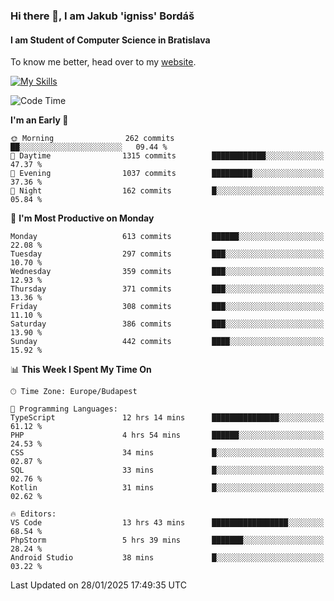 ### Hi there 👋, I am Jakub 'igniss' Bordáš

#### I am Student of Computer Science in Bratislava
To know me better, head over to my [website](https://bordas.sk).

[![My Skills](https://skillicons.dev/icons?i=js,typescript,html,css,figma,svelte,vue,next,postgresql,nest,express,nodejs)](https://bordas.sk)


<!--START_SECTION:waka-->
![Code Time](http://img.shields.io/badge/Code%20Time-1%2C663%20hrs%2045%20mins-blue)

**I'm an Early 🐤** 

```text
🌞 Morning                262 commits         ██░░░░░░░░░░░░░░░░░░░░░░░   09.44 % 
🌆 Daytime                1315 commits        ████████████░░░░░░░░░░░░░   47.37 % 
🌃 Evening                1037 commits        █████████░░░░░░░░░░░░░░░░   37.36 % 
🌙 Night                  162 commits         █░░░░░░░░░░░░░░░░░░░░░░░░   05.84 % 
```
📅 **I'm Most Productive on Monday** 

```text
Monday                   613 commits         ██████░░░░░░░░░░░░░░░░░░░   22.08 % 
Tuesday                  297 commits         ███░░░░░░░░░░░░░░░░░░░░░░   10.70 % 
Wednesday                359 commits         ███░░░░░░░░░░░░░░░░░░░░░░   12.93 % 
Thursday                 371 commits         ███░░░░░░░░░░░░░░░░░░░░░░   13.36 % 
Friday                   308 commits         ███░░░░░░░░░░░░░░░░░░░░░░   11.10 % 
Saturday                 386 commits         ███░░░░░░░░░░░░░░░░░░░░░░   13.90 % 
Sunday                   442 commits         ████░░░░░░░░░░░░░░░░░░░░░   15.92 % 
```


📊 **This Week I Spent My Time On** 

```text
🕑︎ Time Zone: Europe/Budapest

💬 Programming Languages: 
TypeScript               12 hrs 14 mins      ███████████████░░░░░░░░░░   61.12 % 
PHP                      4 hrs 54 mins       ██████░░░░░░░░░░░░░░░░░░░   24.53 % 
CSS                      34 mins             █░░░░░░░░░░░░░░░░░░░░░░░░   02.87 % 
SQL                      33 mins             █░░░░░░░░░░░░░░░░░░░░░░░░   02.76 % 
Kotlin                   31 mins             █░░░░░░░░░░░░░░░░░░░░░░░░   02.62 % 

🔥 Editors: 
VS Code                  13 hrs 43 mins      █████████████████░░░░░░░░   68.54 % 
PhpStorm                 5 hrs 39 mins       ███████░░░░░░░░░░░░░░░░░░   28.24 % 
Android Studio           38 mins             █░░░░░░░░░░░░░░░░░░░░░░░░   03.22 % 
```


 Last Updated on 28/01/2025 17:49:35 UTC
<!--END_SECTION:waka-->
